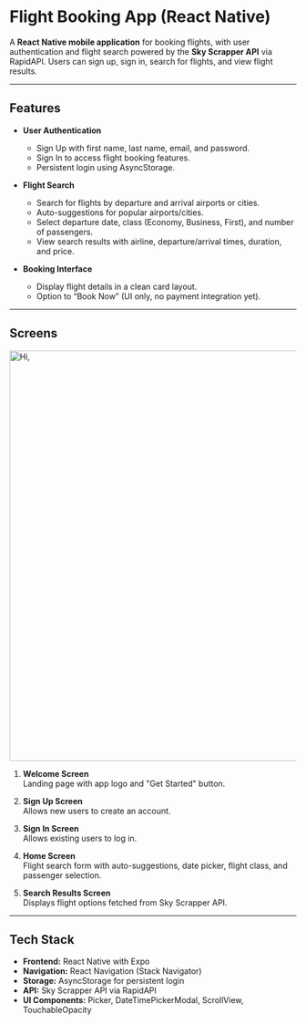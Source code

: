 # Flight Booking App (React Native)

A **React Native mobile application** for booking flights, with user authentication and flight search powered by the **Sky Scrapper API** via RapidAPI. Users can sign up, sign in, search for flights, and view flight results.

---

## Features

- **User Authentication**
  - Sign Up with first name, last name, email, and password.
  - Sign In to access flight booking features.
  - Persistent login using AsyncStorage.

- **Flight Search**
  - Search for flights by departure and arrival airports or cities.
  - Auto-suggestions for popular airports/cities.
  - Select departure date, class (Economy, Business, First), and number of passengers.
  - View search results with airline, departure/arrival times, duration, and price.

- **Booking Interface**
  - Display flight details in a clean card layout.
  - Option to “Book Now” (UI only, no payment integration yet).

---

## Screens
<img width="1280" height="720" alt="Hi," src="https://github.com/user-attachments/assets/fd7bdb46-2878-4feb-bb85-e8a43c7b3a93" />


1. **Welcome Screen**  
   Landing page with app logo and "Get Started" button.

2. **Sign Up Screen**  
   Allows new users to create an account.

3. **Sign In Screen**  
   Allows existing users to log in.

4. **Home Screen**  
   Flight search form with auto-suggestions, date picker, flight class, and passenger selection.

5. **Search Results Screen**  
   Displays flight options fetched from Sky Scrapper API.

---

## Tech Stack

- **Frontend:** React Native with Expo
- **Navigation:** React Navigation (Stack Navigator)
- **Storage:** AsyncStorage for persistent login
- **API:** Sky Scrapper API via RapidAPI
- **UI Components:** Picker, DateTimePickerModal, ScrollView, TouchableOpacity


